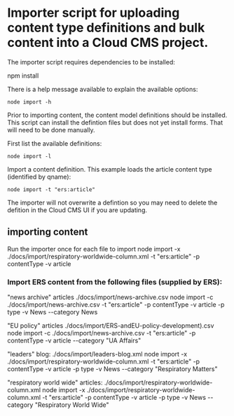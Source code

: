 # Importer script for uploading content type definitions and bulk content into a Cloud CMS project.

The importer script requires dependencies to be installed:

   npm install

There is a help message available to explain the available options:

    node import -h
    
Prior to importing content, the content model definitions should be installed.
This script can install the defintion files but does not yet install forms. That
will need to be done manually.

First list the available definitions:

    node import -l

Import a content definition. This example loads the article content type (identified by qname):

    node import -t "ers:article"

The importer will not overwrite a defintion so you may need to delete the defition in the Cloud CMS UI if you are updating.    

## importing content
Run the importer once for each file to import
node import -x ./docs/import/respiratory-worldwide-column.xml -t "ers:article" -p contentType -v article

### Import ERS content from the following files (supplied by ERS):

"news archive" articles
./docs/import/news-archive.csv
node import -c ./docs/import/news-archive.csv -t "ers:article" -p contentType -v article -p type -v News --category News

"EU policy" articles
./docs/import/ERS-andEU-policy-development).csv
node import -c ./docs/import/news-archive.csv -t "ers:article" -p contentType -v article --category "UA Affairs"

"leaders" blog:
./docs/import/leaders-blog.xml
node import -x ./docs/import/respiratory-worldwide-column.xml -t "ers:article" -p contentType -v article -p type -v News --category "Respiratory Matters"

"respiratory world wide" articles:
./docs/import/respiratory-worldwide-column.xml
node import -x ./docs/import/respiratory-worldwide-column.xml -t "ers:article" -p contentType -v article -p type -v News --category "Respiratory World Wide"
